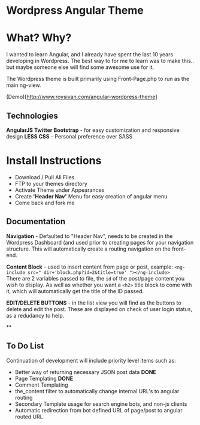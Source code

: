 Wordpress Angular Theme
=======================

What? Why?
==========
I wanted to learn Angular, and I already have spent the last 10 years developing in Wordpress. The best way to for me to learn was to make this.. but maybe someone else will find some awesome use for it.

The Wordpress theme is built primarily using Front-Page.php to run as the main ng-view.

(Demo)[http://www.roysivan.com/angular-wordpress-theme]

Technologies
------------
**AngularJS**
**Twitter Bootstrap** - for easy customization and responsive design
**LESS CSS** - Personal preference over SASS


Install Instructions
=====================
+ Download / Pull All Files
+ FTP to your themes directory
+ Activate Theme under Appearances
+ Create **'Header Nav'** Menu for easy creation of angular menu
+ Come back and fork me


Documentation
--------------
**Navigation** - Defaulted to "Header Nav", needs to be created in the Wordpress Dashboard (and used prior to creating pages for your navigation structure. This will automatically create a routing navigation on the front-end. 

**Content Block** - used to insert content from page or post, 
	example: `<ng-include src=" dir+'block.php?id=2&title=true' "></ng-include>`  
There are 2 variables passed to file, the `id` of the post/page content you wish to display. 
As well as whether you want a `<h2>` title block to come with it, which will automatically get the title of the ID passed.

**EDIT/DELETE BUTTONS** - in the list view you will find as the buttons to delete and edit the post. These are displayed on check of user login status, as a redudancy to help.

**


To Do List
-------------
Continuation of development will include priority level items such as:
+ Better way of returning necessary JSON post data **DONE**
+ Page Templating **DONE**
+ Comment Templating
+ the_content filter to automatically change internal URL's to angular routing
+ Secondary Template usage for search engine bots, and non-js clients
+ Automatic redirection from bot defined URL of page/post to angular routed URL

